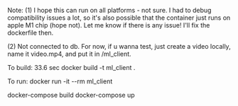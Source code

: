 Note: 
(1) I hope this can run on all platforms - not sure. I had to debug compatibility issues a lot, so it's also possible that the container just runs on apple M1 chip (hope not). Let me know if there is any issue! I'll fix the dockerfile then. 

(2) Not connected to db. For now, if u wanna test, just create a video locally, name it video.mp4, and put it in /ml_client.

To build: 33.6 sec
docker build -t ml_client .
<!-- docker build --no-cache -t ml_client . -->

To run:
docker run -it --rm ml_client


docker-compose build
docker-compose up
